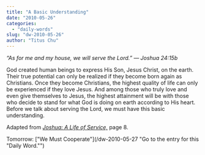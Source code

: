 ```yaml
---
title: "A Basic Understanding"
date: "2010-05-26"
categories: 
  - "daily-words"
slug: "dw-2010-05-26"
author: "Titus Chu"
---
```


_“As for me and my house, we will serve the Lord.” — Joshua 24:15b_

God created human beings to express His Son, Jesus Christ, on the earth. Their true potential can only be realized if they become born again as Christians. Once they become Christians, the highest quality of life can only be experienced if they love Jesus. And among those who truly love and even give themselves to Jesus, the highest attainment will be with those who decide to stand for what God is doing on earth according to His heart. Before we talk about serving the Lord, we must have this basic understanding.

Adapted from [_Joshua: A Life of Service,_](/book-joshua/ "Go to the listing for this book.") page 8.

Tomorrow: ["We Must Cooperate"](/dw-2010-05-27 "Go to the entry for this "Daily Word."")
